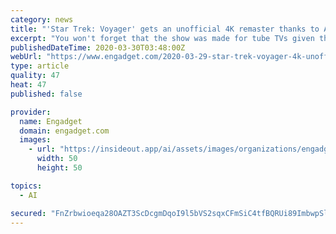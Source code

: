 ```yaml
---
category: news
title: "'Star Trek: Voyager' gets an unofficial 4K remaster thanks to AI"
excerpt: "You won't forget that the show was made for tube TVs given the aspect ratio, but the AI is surprisingly effective -- it produces something you probably wouldn't mind watching on an idle afternoon if you're a Star Trek devotee. The effort is time-consuming at about six hours for an episode, and the necessary software is both expensive and tricky ..."
publishedDateTime: 2020-03-30T03:48:00Z
webUrl: "https://www.engadget.com/2020-03-29-star-trek-voyager-4k-unofficial-ai-remaster.html"
type: article
quality: 47
heat: 47
published: false

provider:
  name: Engadget
  domain: engadget.com
  images:
    - url: "https://insideout.app/ai/assets/images/organizations/engadget.com-50x50.jpg"
      width: 50
      height: 50

topics:
  - AI

secured: "FnZrbwioeqa28OAZT3ScDcgmDqoI9l5bVS2sqxCFmSiC4tfBQRUi89ImbwpSluYtHcqTqYu4J7OT289gjdPoj+zks9wvvsyR6aTeb9/wid3MAndODADN1ndz0FqIj98YDLPQmiwiMkoNinPVq0rhZuqz+8rAZke9X9FqmCxZ5+OvbC85M/VG0F3dNrQjJmWmfOB2bBHYjsAJcE6Up2Na5JtlB0nmOVmJHKZK8O1RnRNFfZHIPp/YhXox7E02AkTTKjxQXYXmpchqfN3P9JiKeQM5WbfiHC9vjqIlgJtY4jPCApgHK9oI1fMwDnMfPiMMvy+sDTN2zTMtfgR8WZV69ptaGy523ud+ES9T6qvgELlhYipYR1JQU+YoB1V58z0TVHrOF07U1CjUYihFUMHYmdPJLrGg3RYOM4mqB5HjiqDUx3ynGe5ly/D0Zn5FuKBEBzmz5tAovnqlTeOQ981K6CIsGdEEjD73oTzp5wnUBOI=;VM5e7ZF+MuXAnZRSo5ulQA=="
---
```


